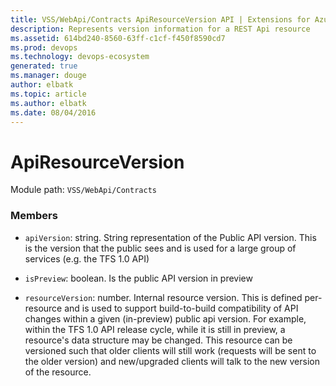 ```yaml
---
title: VSS/WebApi/Contracts ApiResourceVersion API | Extensions for Azure DevOps Services
description: Represents version information for a REST Api resource
ms.assetid: 614bd240-8560-63ff-c1cf-f450f8590cd7
ms.prod: devops
ms.technology: devops-ecosystem
generated: true
ms.manager: douge
author: elbatk
ms.topic: article
ms.author: elbatk
ms.date: 08/04/2016
---
```


# ApiResourceVersion

Module path: `VSS/WebApi/Contracts`


### Members

* `apiVersion`: string. String representation of the Public API version. This is the version that the public sees and is used for a large group of services (e.g. the TFS 1.0 API)

* `isPreview`: boolean. Is the public API version in preview

* `resourceVersion`: number. Internal resource version. This is defined per-resource and is used to support build-to-build compatibility of API changes within a given (in-preview) public api version. For example, within the TFS 1.0 API release cycle, while it is still in preview, a resource&#x27;s data structure may be changed. This resource can be versioned such that older clients will still work (requests will be sent to the older version) and new/upgraded clients will talk to the new version of the resource.

